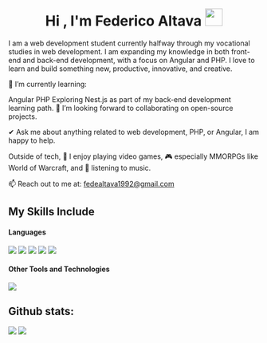 <h1 align="center"><b>Hi , I'm Federico Altava </b><img src="https://media.giphy.com/media/hvRJCLFzcasrR4ia7z/giphy.gif" width="35"></h1>
<!--  -->
I am a web development student currently halfway through my vocational studies in web development. I am expanding my knowledge in both front-end and back-end development, with a focus on Angular and PHP. I love to learn and build something new, productive, innovative, and creative.

🌱 I’m currently learning:

Angular
PHP
Exploring Nest.js as part of my back-end development learning path.
👯 I’m looking forward to collaborating on open-source projects.

✔ Ask me about anything related to web development, PHP, or Angular, I am happy to help.

Outside of tech, 💜 I enjoy playing video games, 🎮 especially MMORPGs like World of Warcraft, and 🎵 listening to music.

📫 Reach out to me at: fedealtava1992@gmail.com

## My Skills Include

<h4> Languages </h4>
<span> 
  <img src="https://img.shields.io/badge/HTML5-E34F26?style=for-the-badge&logo=html5&logoColor=white">
  <img src="https://img.shields.io/badge/CSS3-1572B6?style=for-the-badge&logo=css3&logoColor=white">
  <img src="https://img.shields.io/badge/JavaScript-F7DF1E?style=for-the-badge&logo=javascript&logoColor=black">
  <img src="https://img.shields.io/badge/Java-ED8B00?style=for-the-badge&logo=java&logoColor=white">
  <img src= "https://img.shields.io/badge/typescript-%23007ACC.svg?style=for-the-badge&logo=typescript&logoColor=white">
</span>

<h4> Other Tools and Technologies </h4>
<span>
  <img src="https://img.shields.io/badge/MySQL-00000F?style=for-the-badge&logo=mysql&logoColor=white">
</span>
<h2>Github stats:</h2> 

[![](https://github-readme-stats.vercel.app/api?username=valentinawerle&show_icons=true&theme=tokyonight&hide_border=true&locale=en)](https://github.com/FedeAltava)
[![](https://github-readme-streak-stats.herokuapp.com/?user=valentinawerle&theme=material-palenight)](https://github.com/FedeAltava)
